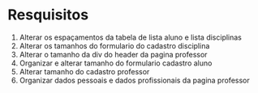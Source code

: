 # Resquisitos

1. Alterar os espaçamentos da tabela de lista aluno e lista disciplinas
2. Alterar os tamanhos do formulario do cadastro disciplina
3. Alterar o tamanho da div do header da pagina professor  
4. Organizar e alterar tamanho do formulario cadastro aluno 
5. Alterar tamanho do cadastro professor
6. Organizar dados pessoais e dados profissionais da pagina professor